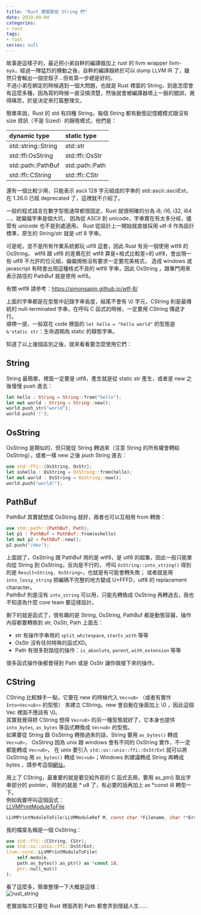 ```yaml
---
title: "Rust 裡面那些 String 們"
date: 2019-09-04
categories:
- rust
tags:
- rust
series: null
---
```


故事是這樣子的，最近把小弟自幹的編譯器加上 rust 的 llvm wrapper llvm-sys，經過一陣猛烈的攪動之後，自幹的編譯器終於可以 dump LLVM IR 了，雖然只會輸出一個空殼子…但有第一步總是好的。  
不過小弟在綁定的時候遇到一個大問題，也就是 Rust 裡面的 String，到底怎麼會有這麼多種，因為寫的時候一直沒搞清楚，然後就會被編譯器噴上一臉的錯誤，覺得痛苦，於是決定來打篇整理文。  
<!--more-->
簡單來說，Rust 的 std 有四種 String，每個 String 都有動態記憶體模式跟沒有 size 資訊（不是 Sized）的靜態模式，他們是：  

| dynamic type | static type |
| :- | :- |
| std::string::String   | std::str |
| std::ffi:OsString       | std::ffi::OsStr |
| std::path::PathBuf | std::path::Path |
| std::ffi::CString        | std::ffi::CStr | 

還有一個比較少用，只能表示 ascii 128 字元組成的字串的 std::ascii::asciiExt，在 1.26.0 已經 deprecated 了，這裡就不介紹了。  

一般的程式語言在數字型態通常都很固定，Rust 就很明確的分為 i8, i16, i32, i64 …，就偏偏字串是個大坑，
因為從 ASCII 到 unicode，字串實在有太多分岐，儘管有 unicode 也不是到處適用。
Rust 從設計上一開始就直接採用 utf-8 作為設計標準，原生的 String/str 就是 utf 8 字串。  

可是呢，並不是所有作業系統都玩 utf8 這套，因此 Rust 有另一個使用 wtf8 的 OsString，
wtf8 跟 utf8 的差異在於 wtf8 算是<格式比較差>的 utf8，會出現一些 utf8 不允許的位元組，偏偏規格沒有要求一定要完美格式，
造成 windows 或 javascript 有時會出現這種格式不良的 wtf8 字串，因此 OsString ，跟專門用來表示路徑的 PathBuf 就是使用 wtf8。  

有關 wtf8 請參考：<https://simonsapin.github.io/wtf-8/>  

上面的字串都是在型態中記錄字串長度，結尾不會有 \0 字元，CString 則是最傳統的 null-terminated 字串，在呼叫 C 函式的時候，一定要用 CString 傳遞才行。  
順帶一提，一般寫在 code 裡面的 `let hello = "hello world"` 的型態是 `&'static str`：生命週期為 static 的靜態字串。  

知道了以上幾個區別之後，就來看看要怎麼使用它們：  

## String

String 最簡單，裡面一定要是 utf8，產生就是從 static str 產生，或者是 new 之後慢慢 push 進去：  
```rust
let hello : String = String::from("hello");
let mut world : String = String::new();
world.push_str("world");
world.push('!');
```

## OsString

OsString 是類似的，但只能從 String 轉過來（注意 String 的所有權會轉給 OsString），或者一樣 new 之後 push String 進去：  
```rust
use std::ffi::{OsString, OsStr};
let oshello : OsString = OsString::from(hello);
let mut world : OsString = OsString::new();
world.push("world!");
```

## PathBuf

PathBuf 其實就想成 OsString 就好，兩者也可以互相用 from 轉換：  
```rust
use std::path::{PathBuf, Path};
let p1 : PathBuf = PathBuf::from(oshello)
let mut p2 = PathBuf::new();
p2.push("/dev");
```
上面說了，OsString 跟 PathBuf 用的是 wtf8，是 utf8 的超集，因此一般只能單向從 String 到 OsString，反向是不行的，
呼叫 `OsString::into_string()` 得到的是 `Result<String, OsString>`，也就是有可能會轉失敗；
或者就是用 `into_lossy_string` 把編碼不完整的地方變成 U+FFFD，utf8 的 replacement character。  
PathBuf 則是沒有 `into_string` 可以用，只能先轉換成 OsString 再轉過去，我也不知道為什麼 core team 要這樣設計。  

剩下的就是函式了，很有趣的是 String, OsString, PathBuf 都是動態容器，操作內容都要轉換到 str, OsStr, Path 上面去：  
* str 有操作字串用的 `split_whitespace`, `starts_with` 等等  
* OsStr 沒有任何特殊的函式XD。  
* Path 有很多對路徑的操作：`is_absolute`, `parent`, `with_extension` 等等

很多函式操作後都會得到 Path 或是 OsStr 讓你做接下來的操作。  

## CString

CString 比較棘手一點，它要在 new 的時候代入 `Vec<u8>` （或者有實作 `Into<Vec<u8>>` 的型態）
來建立 CString，new 會自動在後面加上 \0 ，因此這個 Vec 裡面不應該有 \0。  
其實我覺得把 CString 想得 `Vec<u8>` 的另一種型態就好了，它本身也提供 `into_bytes`, `as_bytes` 等函式轉換成 `Vec<u8>` 的型態。  
如果要從 String 跟 OsString 轉換過來的話，String 要用 `as_bytes()` 轉成 `Vec<u8>`，
OsString 因為 unix 跟 windows 會有不同的 OsString 實作，不一定都能轉成 `Vec<u8>`，
在 unix 要引入 `std::os::unix::ffi::OsStrExt` 就可以將 OsString 用 `as_bytes()` 轉成 `Vec<u8>`；Windows 則建議轉成 String 再轉成 bytes ，請參考這個[網址](https://stackoverflow.com/questions/38948669/whats-the-most-direct-way-to-convert-a-path-to-a-c-char)。  

用上了 CString，最重要的就是要交給外部的 C 函式去用，要用 as\_ptr() 取出字串部分的 pointer，得到的就是 * u8 了，有必要的話再加上 as *const i8 轉型一下。  
例如我要呼叫這個函式：  
[LLVMPrintModuleToFile](https://llvm.org/doxygen/group__LLVMCCoreModule.html) 
```c
LLVMPrintModuleToFile(LLVMModuleRef M, const char *Filename, char **ErrorMessage)
```

我的檔案名稱是一個 OsString：  
```rust
use std::ffi::{CString, CStr};
use std::os::unix::ffi::OsStrExt;
llvm::core::LLVMPrintModuleToFile(
    self.module,
    path.as_bytes().as_ptr() as *const i8,
    ptr::null_mut()
);
```

看了這麼多，簡單整理一下大概是這樣：  
![rust_string](/images/posts/rust_string.png)

老實說每次只要在 Rust 裡面弄到 Path 都會弄到懷疑人生……